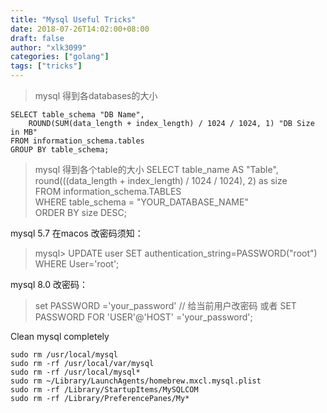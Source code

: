```yaml
---
title: "Mysql Useful Tricks" 
date: 2018-07-26T14:02:00+08:00
draft: false
author: "xlk3099"
categories: ["golang"]
tags: ["tricks"]
---
```


> mysql 得到各databases的大小

    SELECT table_schema "DB Name",
        ROUND(SUM(data_length + index_length) / 1024 / 1024, 1) "DB Size in MB" 
    FROM information_schema.tables 
    GROUP BY table_schema; 

> mysql 得到各个table的大小
    SELECT 
    table_name AS "Table",  
    round(((data_length + index_length) / 1024 / 1024), 2) as size   
    FROM information_schema.TABLES  
    WHERE table_schema = "YOUR_DATABASE_NAME"  
    ORDER BY size DESC; 

mysql 5.7 在macos 改密码须知：
>  mysql> UPDATE user SET authentication_string=PASSWORD("root") WHERE User='root';

mysql 8.0 改密码：
> set PASSWORD ='your_password'  // 给当前用户改密码
或者
> SET PASSWORD FOR 'USER'@'HOST' ='your_password';

Clean mysql completely

```
sudo rm /usr/local/mysql
sudo rm -rf /usr/local/var/mysql
sudo rm -rf /usr/local/mysql*
sudo rm ~/Library/LaunchAgents/homebrew.mxcl.mysql.plist
sudo rm -rf /Library/StartupItems/MySQLCOM
sudo rm -rf /Library/PreferencePanes/My*
```